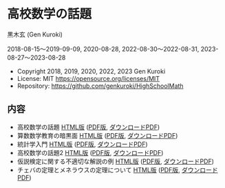 # 高校数学の話題

黒木玄 (Gen Kuroki)

2018-08-15～2019-09-09, 2020-08-28, 2022-08-30～2022-08-31, 2023-08-27～2023-08-28

* Copyright 2018, 2019, 2020, 2022, 2023 Gen Kuroki
* License: MIT https://opensource.org/licenses/MIT
* Repository: https://github.com/genkuroki/HighSchoolMath

## 内容

* 高校数学の話題 [HTML版](https://nbviewer.jupyter.org/github/genkuroki/HighSchoolMath/blob/master/HighSchoolMath.ipynb) ([PDF版](https://github.com/genkuroki/HighSchoolMath/blob/master/HighSchoolMath.pdf), [ダウンロードPDF](https://github.com/genkuroki/HighSchoolMath/raw/master/HighSchoolMath.pdf))
* 算数数学教育の暗黒面 [HTML版](https://nbviewer.jupyter.org/github/genkuroki/HighSchoolMath/blob/master/MathEduDarkSide.ipynb) ([PDF版](https://github.com/genkuroki/HighSchoolMath/blob/master/MathEduDarkSide.pdf), [ダウンロードPDF](https://github.com/genkuroki/HighSchoolMath/raw/master/MathEduDarkSide.pdf))
* 統計学入門 [HTML版](https://nbviewer.org/github/genkuroki/HighSchoolMath/blob/master/StatIntro.ipynb) ([PDF版](https://github.com/genkuroki/HighSchoolMath/blob/master/StatIntro.pdf), [ダウンロードPDF](https://github.com/genkuroki/HighSchoolMath/raw/master/StatIntro.pdf))
* 高校数学の話題2 [HTML版](https://nbviewer.org/github/genkuroki/HighSchoolMath/blob/master/HighSchoolMath2.ipynb) ([PDF版](https://github.com/genkuroki/HighSchoolMath/blob/master/HighSchoolMath2.pdf), [ダウンロードPDF](https://github.com/genkuroki/HighSchoolMath/raw/master/HighSchoolMath2.pdf))
* 仮説検定に関する不適切な解説の例 [HTML版](https://nbviewer.org/github/genkuroki/HighSchoolMath/blob/master/StatIntro2.ipynb) ([PDF版](https://github.com/genkuroki/HighSchoolMath/blob/master/StatIntro2.pdf), [ダウンロードPDF](https://github.com/genkuroki/HighSchoolMath/raw/master/StatIntro2.pdf))
* チェバの定理とメネラウスの定理について [HTML版](https://nbviewer.org/github/genkuroki/HighSchoolMath/blob/master/Ceva%20and%20Menelaus.ipynb) ([PDF版](https://github.com/genkuroki/HighSchoolMath/blob/master/Ceva%20and%20Menelaus.pdf), [ダウンロードPDF](https://github.com/genkuroki/HighSchoolMath/raw/master/Ceva%20and%20Menelaus.pdf))
